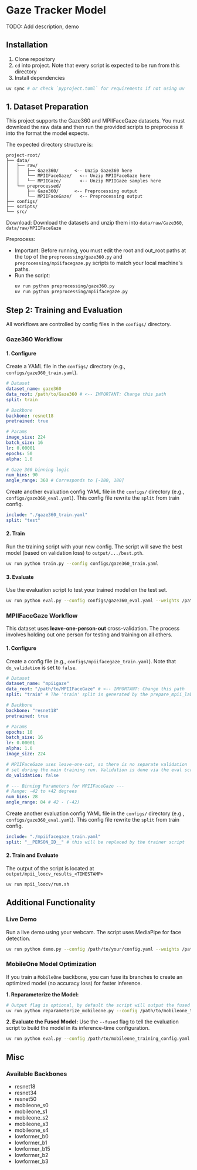 # Gaze Tracker Model

TODO: Add description, demo

## Installation

1. Clone repository
2. `cd` into project. Note that every script is expected to be run from this directory
3. Install dependencies
  ```sh
  uv sync # or check `pyproject.toml` for requirements if not using uv
  ```

## 1. Dataset Preparation

This project supports the Gaze360 and MPIIFaceGaze datasets. You must download the raw data and then run the provided scripts to preprocess it into the format the model expects.

The expected directory structure is:
```
project-root/
├── data/
│   ├── raw/
│   │   ├── Gaze360/      <-- Unzip Gaze360 here
│   │   └── MPIIFaceGaze/   <-- Unzip MPIIFaceGaze here
│   │   └── MPIIGaze/       <-- Unzip MPIIGaze samples here
│   └── preprocessed/
│       ├── Gaze360/      <-- Preprocessing output
│       └── MPIIFaceGaze/   <-- Preprocessing output
├── configs/
├── scripts/
└── src/
```

Download: Download the datasets and unzip them into `data/raw/Gaze360`, `data/raw/MPIIFaceGaze`

Preprocess:
- Important: Before running, you must edit the root and out_root paths at the top of the `preprocessing/gaze360.py` and `preprocessing/mpiifacegaze.py` scripts to match your local machine's paths.
- Run the script:
  ```sh
  uv run python preprocessing/gaze360.py
  uv run python preprocessing/mpiifacegaze.py
  ```

## Step 2: Training and Evaluation

All workflows are controlled by config files in the `configs/` directory.

### Gaze360 Workflow

#### 1. Configure
Create a YAML file in the `configs/` directory (e.g., `configs/gaze360_train.yaml`).

```yaml
# Dataset
dataset_name: gaze360
data_root: /path/to/Gaze360 # <-- IMPORTANT: Change this path
split: train

# Backbone
backbone: resnet18
pretrained: true

# Params
image_size: 224
batch_size: 16
lr: 0.00001
epochs: 50
alpha: 1.0

# Gaze 360 binning logic
num_bins: 90
angle_range: 360 # Corresponds to [-180, 180]
```

Create another evaluation config YAML file in the `configs/` directory (e.g., `configs/gaze360_eval.yaml`). This config file rewrite the `split` from train config.

```yaml
include: "./gaze360_train.yaml"
split: "test"
```

#### 2. Train
Run the training script with your new config. The script will save the best model (based on validation loss) to `output/.../best.pth`.
```bash
uv run python train.py --config configs/gaze360_train.yaml
```

#### 3. Evaluate
Use the evaluation script to test your trained model on the test set.
```bash
uv run python eval.py --config configs/gaze360_eval.yaml --weights /path/to/your/output/.../best.pth
```

### MPIIFaceGaze Workflow

This dataset uses **leave-one-person-out** cross-validation. The process involves holding out one person for testing and training on all others.

#### 1. Configure
Create a config file (e.g., `configs/mpiifacegaze_train.yaml`). Note that `do_validation` is set to `false`.

```yaml
# Dataset
dataset_name: "mpiigaze"
data_root: "/path/to/MPIIFaceGaze" # <-- IMPORTANT: Change this path
split: "train" # The 'train' split is generated by the prepare_mpii_labels.py script

# Backbone
backbone: "resnet18"
pretrained: true

# Params
epochs: 10
batch_size: 16
lr: 0.00001
alpha: 1.0
image_size: 224

# MPIIFaceGaze uses leave-one-out, so there is no separate validation
# set during the main training run. Validation is done via the eval script.
do_validation: false

# --- Binning Parameters for MPIIFaceGaze ---
# Range: -42 to +42 degrees
num_bins: 28
angle_range: 84 # 42 - (-42)
```

Create another evaluation config YAML file in the `configs/` directory (e.g., `configs/gaze360_eval.yaml`). This config file rewrite the `split` from train config.

```yaml
include: "./mpiifacegaze_train.yaml"
split: "__PERSON_ID__" # this will be replaced by the trainer script
```

#### 2. Train and Evaluate
The output of the script is located at `output/mpii_loocv_results_<TIMESTAMP>`

```bash
uv run mpii_loocv/run.sh
```

## Additional Functionality

### Live Demo
Run a live demo using your webcam. The script uses MediaPipe for face detection.
```bash
uv run python demo.py --config /path/to/your/config.yaml --weights /path/to/your/best.pth
```

### MobileOne Model Optimization
If you train a `MobileOne` backbone, you can fuse its branches to create an optimized model (no accuracy loss) for faster inference.

**1. Reparameterize the Model:**
```bash
# Output flag is optional, by default the script will output the fused model in the same foder as --weights
uv run python reparameterize_mobileone.py --config /path/to/mobileone_training_config.yaml --weights /path/to/best.pth --output /path/to/best_fused.pth
```

**2. Evaluate the Fused Model:**
Use the `--fused` flag to tell the evaluation script to build the model in its inference-time configuration.
```bash
uv run python eval.py --config /path/to/mobileone_training_config.yaml --weights /path/to/best_fused.pth --fused
```

## Misc

### Available Backbones

- resnet18
- resnet34
- resnet50
- mobileone_s0
- mobileone_s1
- mobileone_s2
- mobileone_s3
- mobileone_s4
- lowformer_b0
- lowformer_b1
- lowformer_b15
- lowformer_b2
- lowformer_b3
